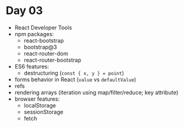 # Day 03

- React Developer Tools
- npm packages:
  - react-bootstrap
  - bootstrap@3
  - react-router-dom
  - react-router-bootstrap
- ES6 features:
  - destructuring (`const { x, y } = point`)
- forms behavior in React (`value` vs `defaultValue`)
- refs
- rendering arrays (iteration using map/filter/reduce; key attribute)
- browser features:
  - localStorage
  - sessionStorage
  - fetch